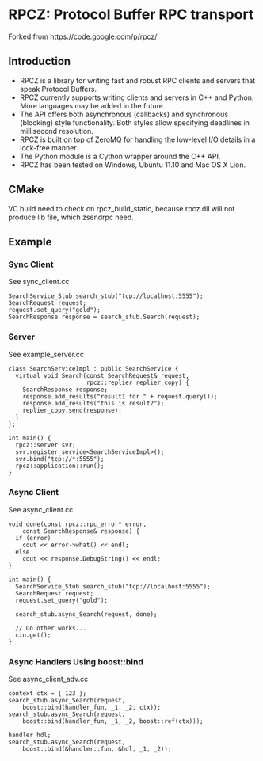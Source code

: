 RPCZ: Protocol Buffer RPC transport
===================================

Forked from https://code.google.com/p/rpcz/

Introduction
------------

* RPCZ is a library for writing fast and robust RPC clients and servers that speak Protocol Buffers. 
* RPCZ currently supports writing clients and servers in C++ and Python. More languages may be added in the future. 
* The API offers both asynchronous (callbacks) and synchronous (blocking) style functionality. Both styles allow specifying deadlines in millisecond resolution. 
* RPCZ is built on top of ZeroMQ for handling the low-level I/O details in a lock-free manner. 
* The Python module is a Cython wrapper around the C++ API. 
* RPCZ has been tested on Windows, Ubuntu 11.10 and Mac OS X Lion.
    
CMake
-----

VC build need to check on rpcz_build_static, 
because rpcz.dll will not produce lib file,
which zsendrpc need.

Example
--------
### Sync Client
See sync_client.cc

    SearchService_Stub search_stub("tcp://localhost:5555");
    SearchRequest request;
    request.set_query("gold");
    SearchResponse response = search_stub.Search(request);

### Server
See example_server.cc

    class SearchServiceImpl : public SearchService {
      virtual void Search(const SearchRequest& request,
                          rpcz::replier replier_copy) {
        SearchResponse response;
        response.add_results("result1 for " + request.query());
        response.add_results("this is result2");
        replier_copy.send(response);
      }
    };
    
    int main() {
      rpcz::server svr;
      svr.register_service<SearchServiceImpl>();
      svr.bind("tcp://*:5555");
      rpcz::application::run();
    }

### Async Client
See async_client.cc

    void done(const rpcz::rpc_error* error,
        const SearchResponse& response) {
      if (error) 
        cout << error->what() << endl;
      else
        cout << response.DebugString() << endl;
    }
    
    int main() {
      SearchService_Stub search_stub("tcp://localhost:5555");
      SearchRequest request;
      request.set_query("gold");
    
      search_stub.async_Search(request, done);
    
      // Do other works...
      cin.get();
    }
    
### Async Handlers Using boost::bind
See async_client_adv.cc

    context ctx = { 123 };
    search_stub.async_Search(request,
        boost::bind(handler_fun, _1, _2, ctx));
    search_stub.async_Search(request,
        boost::bind(handler_fun, _1, _2, boost::ref(ctx)));
  
    handler hdl;
    search_stub.async_Search(request,
        boost::bind(&handler::fun, &hdl, _1, _2));

